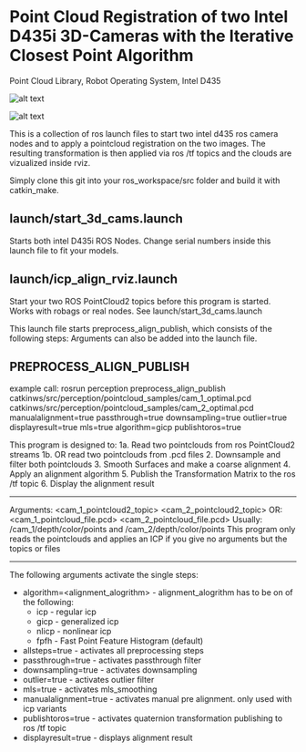 # Point Cloud Registration of two Intel D435i 3D-Cameras with the Iterative Closest Point Algorithm 
Point Cloud Library, Robot Operating System, Intel D435

![alt text](https://repository-images.githubusercontent.com/215542871/3e9e6c00-24e2-11ea-9a2c-60b583b701e3)

![alt text](https://i.ibb.co/W3w2vqp/4000-3000-max.jpg)

This is a collection of ros launch files to start two intel d435 ros camera nodes and to apply a pointcloud registration
on the two images. The resulting transformation is then applied via ros /tf topics and the clouds are vizualized inside rviz.

Simply clone this git into your ros_workspace/src folder and build it with catkin_make.

## launch/start_3d_cams.launch
Starts both intel D435i ROS Nodes. Change serial numbers inside this launch file to fit your models.

## launch/icp_align_rviz.launch
Start your two ROS PointCloud2 topics before this program is started. Works with robags or real nodes. See launch/start_3d_cams.launch

This launch file starts preprocess_align_publish, which consists of the following steps:
Arguments can also be added into the launch file.

## PREPROCESS_ALIGN_PUBLISH 
example call: rosrun perception preprocess_align_publish catkinws/src/perception/pointcloud_samples/cam_1_optimal.pcd catkinws/src/perception/pointcloud_samples/cam_2_optimal.pcd manualalignment=true passthrough=true downsampling=true outlier=true displayresult=true mls=true algorithm=gicp publishtoros=true

This program is designed to:
 1a. Read two pointclouds from ros PointCloud2 streams
 1b. OR read two pointclouds from .pcd files
 2. Downsample and filter both pointclouds
 3. Smooth Surfaces and make a coarse alignment
 4. Apply an alignment algorithm
 5. Publish the Transformation Matrix to the ros /tf topic
 6. Display the alignment result
   
 ---------------------------------------------------------
 Arguments: <cam_1_pointcloud2_topic> <cam_2_pointcloud2_topic>
 OR: <cam_1_pointcloud_file.pcd> <cam_2_pointcloud_file.pcd>
 Usually: /cam_1/depth/color/points and /cam_2/depth/color/points
 This program only reads the pointclouds and applies an ICP if you give no arguments but the topics or files

 ---------------------------------------------------------
 The following arguments activate the single steps:
   * algorithm=<alignment_alogrithm> - alignment_alogrithm has to be on of the following:
      * icp - regular icp
      * gicp - generalized icp
      * nlicp - nonlinear icp
      * fpfh - Fast Point Feature Histogram (default)
   * allsteps=true 				   - activates all preprocessing steps
   * passthrough=true				 - activates passthrough filter
   * downsampling=true			 - activates downsampling
   * outlier=true				     - activates outlier filter
   * mls=true					       - activates mls_smoothing
   * manualalignment=true 	 - activates manual pre alignment. only used with icp variants
   * publishtoros=true			 - activates quaternion transformation publishing to ros /tf topic
   * displayresult=true			 - displays alignment result
